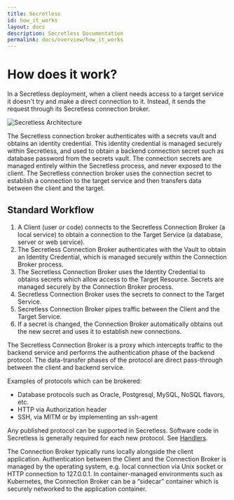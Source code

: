 ```yaml
---
title: Secretless
id: how_it_works
layout: docs
description: Secretless Documentation
permalink: docs/overview/how_it_works
---
```


# How does it work?

In a Secretless deployment, when a client needs access to a target service it doesn't try and make a direct connection to it. Instead, it sends the request through its Secretless connection broker.

<div class="docs-img">
  <img src="/img/secretlessarch.png" alt="Secretless Architecture">
</div>

The Secretless connection broker authenticates with a secrets vault and obtains an identity credential. This identity credential is managed securely within Secretless, and used to obtain a backend connection secret such as database password from the secrets vault. The connection secrets are managed entirely within the Secretless process, and never exposed to the client. The Secretless connection broker uses the connection secret to establish a connection to the target service and then transfers data between the client and the target.

## Standard Workflow

1. A Client (user or code) connects to the Secretless Connection Broker (a local service) to obtain a connection to the Target Service (a database, server or web service).
1. The Secretless Connection Broker authenticates with the  Vault to obtain an Identity Credential, which is managed securely within the Connection Broker process.
1. The Secretless Connection Broker uses the Identity Credential to obtains secrets which allow access to the Target Resource. Secrets are managed securely by the Connection Broker process.
1. Secretless Connection Broker uses the secrets to connect to the Target Service.
1. Secretless Connection Broker pipes traffic between the Client and the Target Service.
1. If a secret is changed, the Connection Broker automatically obtains out the new secret and uses it to establish new connections.


The Secretless Connection Broker is a proxy which intercepts traffic to the backend service and performs the authentication phase of the backend protocol. The data-transfer phases of the protocol are direct pass-through between the client and backend service.

Examples of protocols which can be brokered:  

-  Database protocols such as Oracle, Postgresql, MySQL, NoSQL flavors, etc.
-  HTTP via Authorization header
-  SSH, via MITM or by implementing an ssh-agent   

Any published protocol can be supported in Secretless. Software code in Secretless is generally required for each new protocol. See <a href="/docs/reference/handlers.html">Handlers</a>.

<!-- TODO - link to handler section of reference page -->

The Connection Broker typically runs locally alongside the client application. Authentication between the Client and the Connection Broker is managed by the operating system, e.g. local connection via Unix socket or HTTP connection to 127.0.0.1.  In container-managed environments such as Kubernetes, the Connection Broker can be a “sidecar” container which is securely networked to the application container.
